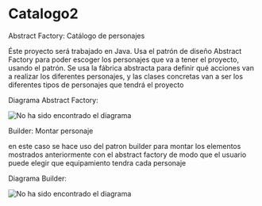 # Catalogo2

Abstract Factory: Catálogo de personajes

Éste proyecto será trabajado en Java. Usa el patrón de diseño Abstract Factory para poder escoger los personajes que va a tener el proyecto, usando el patrón. Se usa la fábrica abstracta para definir qué acciones van a realizar los diferentes personajes, y las clases concretas van a ser los diferentes tipos de personajes que tendrá el proyecto

Diagrama Abstract Factory:

![No ha sido encontrado el diagrama](https://github.com/DanielRoa20171020077/Catalogo2/blob/master/Catalogo.png)<br>

Builder: Montar personaje

en este caso se hace uso del patron builder para montar los elementos mostrados anteriormente con el abstract factory de modo que el usuario puede elegir que equipamiento tendra cada personaje

Diagrama Builder:

![No ha sido encontrado el diagrama](https://github.com/DanielRoa20171020077/Catalogo2/blob/master/DiagramaBuilder2.png)<br>

